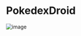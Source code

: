 # PokedexDroid
![image](https://user-images.githubusercontent.com/66568708/128926770-856f72cb-f7c5-41b2-ad76-d474240fb2fc.png)
